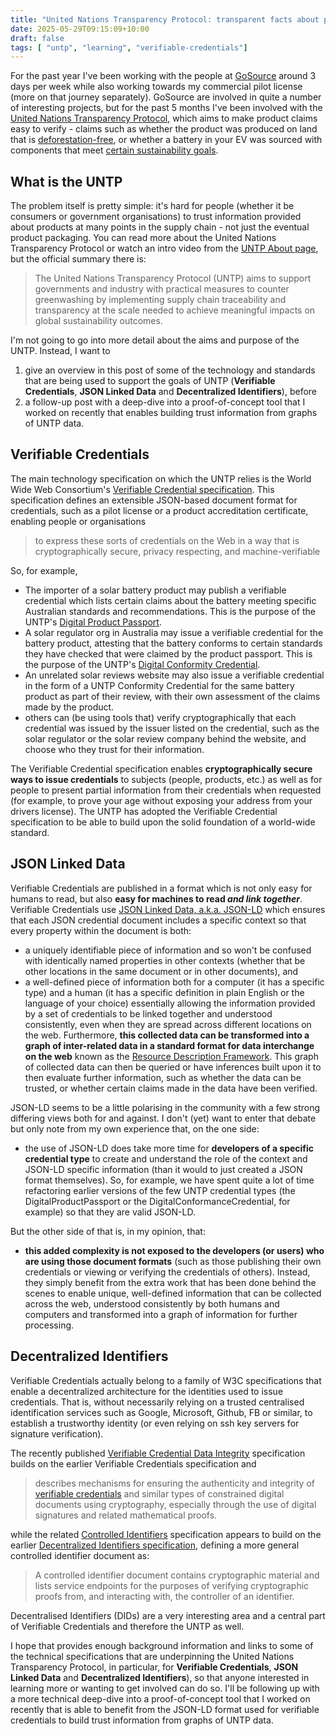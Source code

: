 ```yaml
---
title: "United Nations Transparency Protocol: transparent facts about products you purchase"
date: 2025-05-29T09:15:09+10:00
draft: false
tags: [ "untp", "learning", "verifiable-credentials"]
---
```


For the past year I've been working with the people at [GoSource](https://gosource.com.au/) around 3 days per week while also working towards my commercial pilot license (more on that journey separately). GoSource are involved in quite a number of interesting projects, but for the past 5 months I've been involved with the [United Nations Transparency Protocol](https://uncefact.github.io/spec-untp/docs/about/), which aims to make product claims easy to verify - claims such as whether the product was produced on land that is [deforestation-free](https://environment.ec.europa.eu/topics/forests/deforestation/regulation-deforestation-free-products_en), or whether a battery in your EV was sourced with components that meet [certain sustainability goals](https://environment.ec.europa.eu/topics/waste-and-recycling/batteries_en).

## What is the UNTP

The problem itself is pretty simple: it's hard for people (whether it be consumers or government organisations) to trust information provided about products at many points in the supply chain - not just the eventual product packaging. You can read more about the United Nations Transparency Protocol or watch an intro video from the [UNTP About page](https://uncefact.github.io/spec-untp/docs/about/), but the official summary there is:

> The United Nations Transparency Protocol (UNTP) aims to support governments and industry with practical measures to counter greenwashing by implementing supply chain traceability and transparency at the scale needed to achieve meaningful impacts on global sustainability outcomes.

I'm not going to go into more detail about the aims and purpose of the UNTP. Instead, I want to
1. give an overview in this post of some of the technology and standards that are being used to support the goals of UNTP (**Verifiable Credentials**, **JSON Linked Data** and **Decentralized Identifiers**), before
2. a follow-up post with a deep-dive into a proof-of-concept tool that I worked on recently that enables building trust information from graphs of UNTP data.

## Verifiable Credentials

The main technology specification on which the UNTP relies is the World Wide Web Consortium's [Verifiable Credential specification](https://www.w3.org/TR/vc-overview/). This specification defines an extensible JSON-based document format for credentials, such as a pilot license or a product accreditation certificate, enabling people or organisations

> to express these sorts of credentials on the Web in a way that is cryptographically secure, privacy respecting, and machine-verifiable

So, for example,
- The importer of a solar battery product may publish a verifiable credential which lists certain claims about the battery meeting specific Australian standards and recommendations. This is the purpose of the UNTP's [Digital Product Passport](https://uncefact.github.io/spec-untp/docs/specification/DigitalProductPassport).
- A solar regulator org in Australia may issue a verifiable credential for the battery product, attesting that the battery conforms to certain standards they have checked that were claimed by the product passport. This is the purpose of the UNTP's [Digital Conformity Credential](https://uncefact.github.io/spec-untp/docs/specification/ConformityCredential).
- An unrelated solar reviews website may also issue a verifiable credential in the form of a UNTP Conformity Credential for the same battery product as part of their review, with their own assessment of the claims made by the product.
- others can (be using tools that) verify cryptographically that each credential was issued by the issuer listed on the credential, such as the solar regulator or the solar review company behind the website, and choose who they trust for their information.

The Verifiable Credential specification enables **cryptographically secure ways to issue credentials** to subjects (people, products, etc.) as well as for people to present partial information from their credentials when requested (for example, to prove your age without exposing your address from your drivers license). The UNTP has adopted the Verifiable Credential specification to be able to build upon the solid foundation of a world-wide standard.

## JSON Linked Data

Verifiable Credentials are published in a format which is not only easy for humans to read, but also **easy for machines to read *and link together***. Verifiable Credentials use [JSON Linked Data, a.k.a. JSON-LD](https://json-ld.org/) which ensures that each JSON credential document includes a specific context so that every property within the document is both:
- a uniquely identifiable piece of information and so won't be confused with identically named properties in other contexts (whether that be other locations in the same document or in other documents), and
- a well-defined piece of information both for a computer (it has a specific type) and a human (it has a specific definition in plain English or the language of your choice)
essentially allowing the information provided by a set of credentials to be linked together and understood consistently, even when they are spread across different locations on the web. Furthermore, **this collected data can be transformed into a graph of inter-related data in a standard format for data interchange on the web** known as the [Resource Description Framework](https://www.w3.org/RDF/). This graph of collected data can then be queried or have inferences built upon it to then evaluate further information, such as whether the data can be trusted, or whether certain claims made in the data have been verified.

JSON-LD seems to be a little polarising in the community with a few strong differing views both for and against. I don't (yet) want to enter that debate but only note from my own experience that, on the one side:
-  the use of JSON-LD does take more time for **developers of a specific credential type** to create and understand the role of the context and JSON-LD specific information (than it would to just created a JSON format themselves). So, for example, we have spent quite a lot of time refactoring earlier versions of the few UNTP credential types (the DigitalProductPassport or the DigitalConformanceCredential, for example) so that they are valid JSON-LD.

But the other side of that is, in my opinion, that:
- **this added complexity is not exposed to the developers (or users) who are using those document formats** (such as those publishing their own credentials or viewing or verifying the credentials of others). Instead, they simply benefit from the extra work that has been done behind the scenes to enable unique, well-defined information that can be collected across the web, understood consistently by both humans and computers and transformed into a graph of information for further processing.


## Decentralized Identifiers

Verifiable Credentials actually belong to a family of W3C specifications that enable a decentralized architecture for the identities used to issue credentials. That is, without necessarily relying on a trusted centralised identification services such as Google, Microsoft, Github, FB or similar, to establish a trustworthy identity (or even relying on ssh key servers for signature verification).

The recently published [Verifiable Credential Data Integrity](https://www.w3.org/TR/vc-data-integrity/) specification builds on the earlier Verifiable Credentials specification and

> describes mechanisms for ensuring the authenticity and integrity of [verifiable credentials](https://www.w3.org/TR/vc-data-model-2.0/#dfn-verifiable-credential) and similar types of constrained digital documents using cryptography, especially through the use of digital signatures and related mathematical proofs.

while the related [Controlled Identifiers](https://www.w3.org/TR/cid-1.0/) specification appears to build on the earlier [Decentralized Identifiers specification](https://www.w3.org/TR/did-1.0/), defining a more general controlled identifier document as:

> A controlled identifier document contains cryptographic material and lists service endpoints for the purposes of verifying cryptographic proofs from, and interacting with, the controller of an identifier.

Decentralised Identifiers (DIDs) are a very interesting area and a central part of Verifiable Credentials and therefore the UNTP as well.

I hope that provides enough background information and links to some of the technical specifications that are underpinning the United Nations Transparency Protocol, in particular, for **Verifiable Credentials**, **JSON Linked Data** and **Decentralized Identifiers**), so that anyone interested in learning more or wanting to get involved can do so. I'll be following up with a more technical deep-dive into a proof-of-concept tool that I worked on recently that is able to benefit from the JSON-LD format used for verifiable credentials to build trust information from graphs of UNTP data.
